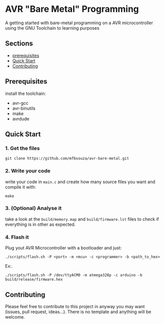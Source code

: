 # AVR "Bare Metal" Programming
A getting started with bare-metal programming on a AVR microcontroller using the GNU Toolchain to learning purposes

## Sections

- [prerequisites](#prerequisites)
- [Quick Start](#quick-start)
- [Contributing](#contributing)

## Prerequisites

install the toolchain:
- avr-gcc
- avr-binutils
- make
- avrdude

## Quick Start

### 1. Get the files

    git clone https://github.com/mfbsouza/avr-bare-metal.git

### 2. Write your code

write your code in `main.c` and create how many source files you want and compile it with:

    make

### 3. (Optional) Analyse it

take a look at the `build/memory.map` and `build/firmware.lst` files to check if everything is in other as expected.

### 4. Flash it

Plug yout AVR Microcontroller with a bootloader and just:

    ./scripts/flash.sh -P <port> -m <mcu> -c <programmer> -b <path_to_hex>

Ex:.

    ./scripts/flash.sh -P /dev/ttyACM0 -m atmega328p -c arduino -b build/release/firmware.hex

## Contributing

Please feel free to contribute to this project in anyway you may want (issues, pull request, ideas...). There is no template and anything will be welcome.
